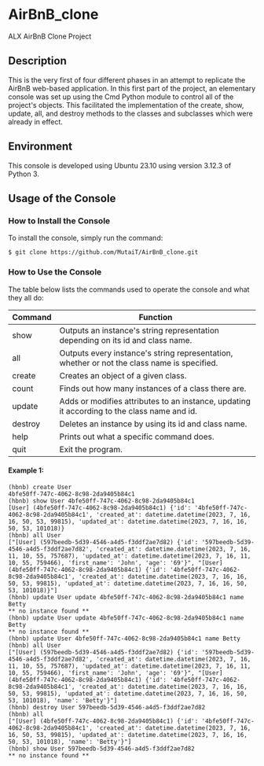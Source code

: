 # AirBnB_clone
ALX AirBnB Clone Project

## Description
This is the very first of four different phases in an attempt to replicate the AirBnB web-based application. In this first part of the project, an elementary console was set up using the Cmd Python module to control all of the project's objects. This facilitated the implementation of the create, show, update, all, and destroy methods to the classes and subclasses which were already in effect.

## Environment
This console is developed using Ubuntu 23.10 using version 3.12.3 of Python 3.

## Usage of the Console

### How to Install the Console
To install the console, simply run the command:
```
$ git clone https://github.com/MutaiT/AirBnB_clone.git

```
### How to Use the Console
The table below lists the commands used to operate the console and what they all do:

| Command | 					Function                                                |                        
|-------- | --------------------------------------------------------------------------------------------|
| show    | Outputs an instance's string representation depending on its id and class name.             |
| all     | Outputs every instance's string representation, whether or not the class name is specified. |
| create  | Creates an object of a given class.                                                         |
| count   | Finds out how many instances of a class there are.                                          |
| update  | Adds or modifies attributes to an instance, updating it according to the class name and id. |
| destroy | Deletes an instance by using its id and class name.                                         |
| help    | Prints out what a specific command does.                                                    |
| quit    | Exit the program.                                                                           |

#### Example 1:
```
(hbnb) create User
4bfe50ff-747c-4062-8c98-2da9405b84c1
(hbnb) show User 4bfe50ff-747c-4062-8c98-2da9405b84c1
[User] (4bfe50ff-747c-4062-8c98-2da9405b84c1) {'id': '4bfe50ff-747c-4062-8c98-2da9405b84c1', 'created_at': datetime.datetime(2023, 7, 16, 16, 50, 53, 99815), 'updated_at': datetime.datetime(2023, 7, 16, 16, 50, 53, 101018)}
(hbnb) all User
["[User] (597beedb-5d39-4546-a4d5-f3ddf2ae7d82) {'id': '597beedb-5d39-4546-a4d5-f3ddf2ae7d82', 'created_at': datetime.datetime(2023, 7, 16, 11, 10, 55, 757687), 'updated_at': datetime.datetime(2023, 7, 16, 11, 10, 55, 759466), 'first_name': 'John', 'age': '69'}", "[User] (4bfe50ff-747c-4062-8c98-2da9405b84c1) {'id': '4bfe50ff-747c-4062-8c98-2da9405b84c1', 'created_at': datetime.datetime(2023, 7, 16, 16, 50, 53, 99815), 'updated_at': datetime.datetime(2023, 7, 16, 16, 50, 53, 101018)}"]
(hbnb) update User update 4bfe50ff-747c-4062-8c98-2da9405b84c1 name Betty
** no instance found **
(hbnb) update User update 4bfe50ff-747c-4062-8c98-2da9405b84c1 name Betty
** no instance found **
(hbnb) update User 4bfe50ff-747c-4062-8c98-2da9405b84c1 name Betty
(hbnb) all User
["[User] (597beedb-5d39-4546-a4d5-f3ddf2ae7d82) {'id': '597beedb-5d39-4546-a4d5-f3ddf2ae7d82', 'created_at': datetime.datetime(2023, 7, 16, 11, 10, 55, 757687), 'updated_at': datetime.datetime(2023, 7, 16, 11, 10, 55, 759466), 'first_name': 'John', 'age': '69'}", "[User] (4bfe50ff-747c-4062-8c98-2da9405b84c1) {'id': '4bfe50ff-747c-4062-8c98-2da9405b84c1', 'created_at': datetime.datetime(2023, 7, 16, 16, 50, 53, 99815), 'updated_at': datetime.datetime(2023, 7, 16, 16, 50, 53, 101018), 'name': 'Betty'}"]
(hbnb) destroy User 597beedb-5d39-4546-a4d5-f3ddf2ae7d82
(hbnb) all
["[User] (4bfe50ff-747c-4062-8c98-2da9405b84c1) {'id': '4bfe50ff-747c-4062-8c98-2da9405b84c1', 'created_at': datetime.datetime(2023, 7, 16, 16, 50, 53, 99815), 'updated_at': datetime.datetime(2023, 7, 16, 16, 50, 53, 101018), 'name': 'Betty'}"]
(hbnb) show User 597beedb-5d39-4546-a4d5-f3ddf2ae7d82
** no instance found **

```
